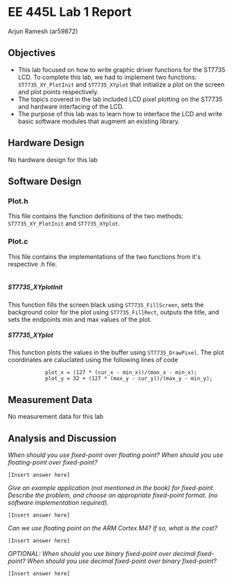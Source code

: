 # EE 445L Lab 1 Report

Arjun Ramesh (ar59872)

## Objectives

* This lab focused on how to write graphic driver functions for the ST7735 LCD. To complete this lab, we had to implement two functions: `ST7735_XY_PlotInit` and `ST7735_XYplot` that initialize a plot on the screen and plot points respectively.
* The topics covered in the lab included LCD pixel plotting on the ST7735 and hardware interfacing of the LCD. 
* The purpose of this lab was to learn how to interface the LCD and write basic software modules that augment an existing library. 

## Hardware Design

No hardware design for this lab

## Software Design

### Plot.h
This file contains the function definitions of the two methods: `ST7735_XY_PlotInit` and `ST7735_XYplot`.

### Plot.c 

This file contains the implementations of the two functions from it's respective .h file.<br><br>

##### ST7735_XYplotInit
This function fills the screen black using `ST7735_FillScreen`, sets the background color for the plot using `ST7735_FillRect`, outputs the title, and sets the endpoints min and max values of the plot.

##### ST7735_XYplot
This function plots the values in the buffer using `ST7735_DrawPixel`. The plot coordinates are caluclated using the following lines of code

```
			plot_x = (127 * (cur_x - min_x))/(max_x - min_x);
			plot_y = 32 + (127 * (max_y - cur_y))/(max_y - min_y);
```

## Measurement Data

No measurement data for this lab

## Analysis and Discussion

*When should you use fixed-point over floating point? When should you use floating-point over fixed-point?*

	[Insert answer here]

*Give an example application (not mentioned in the book) for fixed-point. Describe the problem, and choose an appropriate fixed-point format. (no software implementation required).*

	[Insert answer here]

*Can we use floating point on the ARM Cortex M4? If so, what is the cost?*

	[Insert answer here]

*OPTIONAL: When should you use binary fixed-point over decimal fixed-point? When should you use decimal fixed-point over binary fixed-point?*

	[Insert answer here]

